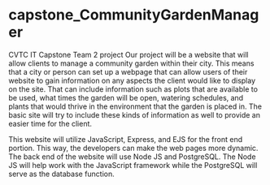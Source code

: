# capstone_CommunityGardenManager
CVTC IT Capstone Team 2 project
Our project will be a website that will allow clients to manage a community garden within their city. This means that a city or person can set up a webpage that can allow users of their website to gain information on any aspects the client would like to display on the site. That can include information such as plots that are available to be used, what times the garden will be open, watering schedules, and plants that would thrive in the environment that the garden is placed in. The basic site will try to include these kinds of information as well to provide an easier time for the client. 

This website will utilize JavaScript, Express, and EJS for the front end portion. This way, the developers can make the web pages more dynamic. The back end of the website will use Node JS and PostgreSQL. The Node JS will help work with the JavaScript framework while the PostgreSQL will serve as the database function. 
